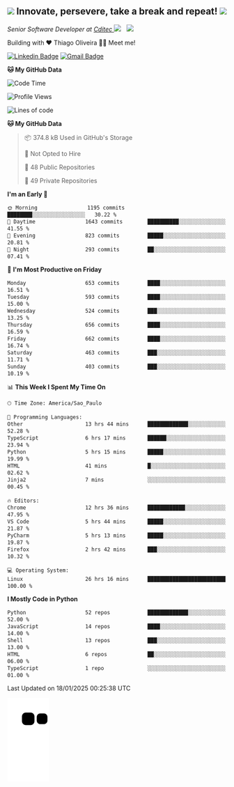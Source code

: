 <h2><img src="https://emojis.slackmojis.com/emojis/images/1531849430/4246/blob-sunglasses.gif?1531849430" width="30"/> Innovate, persevere, take a break and repeat! <img src="https://media.giphy.com/media/12oufCB0MyZ1Go/giphy.gif" width="50"></h2>
<img align='right' src="https://media.giphy.com/media/M9gbBd9nbDrOTu1Mqx/giphy.gif" width="230">
<p><em>Senior Software Developer at <a href="https://www.cditec.com.br/">Cditec
</a><img src="https://media.giphy.com/media/WUlplcMpOCEmTGBtBW/giphy.gif" width="30"> 
</em></p>



Building with ❤️ Thiago Oliveira 👋🏽 Meet me!

[![Linkedin Badge](https://img.shields.io/badge/-Thiago-blue?style=flat-square&logo=Linkedin&logoColor=white&link=https://www.linkedin.com/in/tgmarinho/)](https://www.linkedin.com/in/thiagoceconelo/) 
[![Gmail Badge](https://img.shields.io/badge/-thiceconelo@gmail.com-c14438?style=flat-square&logo=Gmail&logoColor=white&link=mailto:thiceconelo@gmail.com)](mailto:thiceconelo@gmail.com)

</em></p>

<!-- <span style="height ">
![Anurag's GitHub stats](https://github-readme-stats.vercel.app/api?username=arthurspk&show_icons=true&theme=tokyonight)
</span> -->

**🐱 My GitHub Data** 
<!--START_SECTION:waka-->
![Code Time](http://img.shields.io/badge/Code%20Time-2%2C423%20hrs%207%20mins-blue)

![Profile Views](http://img.shields.io/badge/Profile%20Views-0-blue)

![Lines of code](https://img.shields.io/badge/From%20Hello%20World%20I%27ve%20Written-5.5%20million%20lines%20of%20code-blue)

**🐱 My GitHub Data** 

> 📦 374.8 kB Used in GitHub's Storage 
 > 
> 🚫 Not Opted to Hire
 > 
> 📜 48 Public Repositories 
 > 
> 🔑 49 Private Repositories 
 > 
**I'm an Early 🐤** 

```text
🌞 Morning                1195 commits        ████████░░░░░░░░░░░░░░░░░   30.22 % 
🌆 Daytime                1643 commits        ██████████░░░░░░░░░░░░░░░   41.55 % 
🌃 Evening                823 commits         █████░░░░░░░░░░░░░░░░░░░░   20.81 % 
🌙 Night                  293 commits         ██░░░░░░░░░░░░░░░░░░░░░░░   07.41 % 
```
📅 **I'm Most Productive on Friday** 

```text
Monday                   653 commits         ████░░░░░░░░░░░░░░░░░░░░░   16.51 % 
Tuesday                  593 commits         ████░░░░░░░░░░░░░░░░░░░░░   15.00 % 
Wednesday                524 commits         ███░░░░░░░░░░░░░░░░░░░░░░   13.25 % 
Thursday                 656 commits         ████░░░░░░░░░░░░░░░░░░░░░   16.59 % 
Friday                   662 commits         ████░░░░░░░░░░░░░░░░░░░░░   16.74 % 
Saturday                 463 commits         ███░░░░░░░░░░░░░░░░░░░░░░   11.71 % 
Sunday                   403 commits         ███░░░░░░░░░░░░░░░░░░░░░░   10.19 % 
```


📊 **This Week I Spent My Time On** 

```text
🕑︎ Time Zone: America/Sao_Paulo

💬 Programming Languages: 
Other                    13 hrs 44 mins      █████████████░░░░░░░░░░░░   52.28 % 
TypeScript               6 hrs 17 mins       ██████░░░░░░░░░░░░░░░░░░░   23.94 % 
Python                   5 hrs 15 mins       █████░░░░░░░░░░░░░░░░░░░░   19.99 % 
HTML                     41 mins             █░░░░░░░░░░░░░░░░░░░░░░░░   02.62 % 
Jinja2                   7 mins              ░░░░░░░░░░░░░░░░░░░░░░░░░   00.45 % 

🔥 Editors: 
Chrome                   12 hrs 36 mins      ████████████░░░░░░░░░░░░░   47.95 % 
VS Code                  5 hrs 44 mins       █████░░░░░░░░░░░░░░░░░░░░   21.87 % 
PyCharm                  5 hrs 13 mins       █████░░░░░░░░░░░░░░░░░░░░   19.87 % 
Firefox                  2 hrs 42 mins       ███░░░░░░░░░░░░░░░░░░░░░░   10.32 % 

💻 Operating System: 
Linux                    26 hrs 16 mins      █████████████████████████   100.00 % 
```

**I Mostly Code in Python** 

```text
Python                   52 repos            █████████████░░░░░░░░░░░░   52.00 % 
JavaScript               14 repos            ████░░░░░░░░░░░░░░░░░░░░░   14.00 % 
Shell                    13 repos            ███░░░░░░░░░░░░░░░░░░░░░░   13.00 % 
HTML                     6 repos             ██░░░░░░░░░░░░░░░░░░░░░░░   06.00 % 
TypeScript               1 repo              ░░░░░░░░░░░░░░░░░░░░░░░░░   01.00 % 
```




 Last Updated on 18/01/2025 00:25:38 UTC
<!--END_SECTION:waka-->

![Snake animation](https://github.com/rafaballerini/rafaballerini/blob/output/github-contribution-grid-snake.svg)


<!---
ceconelo/ceconelo is a ✨ special ✨ repository because its `README.md` (this file) appears on your GitHub profile.
You can click the Preview link to take a look at your changes.
--->
